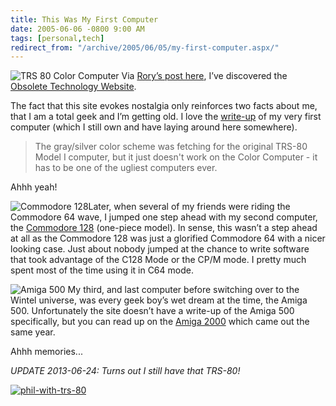```yaml
---
title: This Was My First Computer
date: 2005-06-06 -0800 9:00 AM
tags: [personal,tech]
redirect_from: "/archive/2005/06/05/my-first-computer.aspx/"
---
```


![TRS 80 Color Computer](/images/Trs80ColorComputer.jpg) Via [Rory’s
post here](http://neopoleon.com/blog/posts/14587.aspx), I’ve discovered
the [Obsolete Technology Website](http://oldcomputers.net/index.html).

The fact that this site evokes nostalgia only reinforces two facts about
me, that I am a total geek and I’m getting old. I love the
[write-up](http://oldcomputers.net/coco.html) of my very first computer
(which I still own and have laying around here somewhere).

> The gray/silver color scheme was fetching for the original TRS-80
> Model I computer, but it just doesn't work on the Color Computer - it
> has to be one of the ugliest computers ever.

Ahhh yeah!

![Commodore 128](/images/Commodore128.jpg)Later, when several of my
friends were riding the Commodore 64 wave, I jumped one step ahead with
my second computer, the [Commodore
128](http://oldcomputers.net/c128d.html) (one-piece model). In sense,
this wasn’t a step ahead at all as the Commodore 128 was just a
glorified Commodore 64 with a nicer looking case. Just about nobody
jumped at the chance to write software that took advantage of the C128
Mode or the CP/M mode. I pretty much spent most of the time using it in
C64 mode.

![Amiga 500](/images/Commodore128.jpg) My third, and last computer
before switching over to the Wintel universe, was every geek boy’s wet
dream at the time, the Amiga 500. Unfortunately the site doesn’t have a
write-up of the Amiga 500 specifically, but you can read up on the
[Amiga 2000](http://oldcomputers.net/amiga2000.html) which came out the
same year.

Ahhh memories...

*UPDATE 2013-06-24: Turns out I still have that TRS-80!*

[![phil-with-trs-80](https://haacked.com/images/haacked_com/WindowsLiveWriter/HowIGotStartedInSoftwareDevelopment_761A/phil-with-trs-80_thumb.jpg "phil-with-trs-80")](https://haacked.com/images/haacked_com/WindowsLiveWriter/HowIGotStartedInSoftwareDevelopment_761A/phil-with-trs-80_2.jpg)

